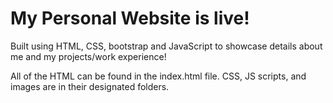 # My Personal Website is live!


Built using HTML, CSS, bootstrap and JavaScript to showcase details about me and my projects/work experience!

All of the HTML can be found in the index.html file. CSS, JS scripts, and images are in their designated folders.


